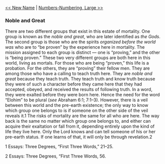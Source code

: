 [<< New Name](New%20Name)  |  [Numbers-Numbering, Large >>](Numbers-Numbering,%20Large)

### Noble and Great
There are two different groups that exist in this estate of mortality. One group is known as the *noble and great*, who are later identified as *the Gods*. The second group is those who are the spirits *organized before the world was* who are to “be proven” by the experience here in mortality. The mission assigned to each group is distinct — one is “proving,” and the other is “being proven.” These two very different groups are both here in this world, living as mortals. For those who are being “proven,” this life is a probation. For the others, they are “proving” their fellow men. They are among those who have a calling to teach truth here. They are *noble and great* because they teach truth. They teach truth and know truth because they were of such a character before they came here that they had accepted, obeyed, and received the results of following truth. In a word, they were exalted before they were born here. Hence the need for the word “Elohim” to be plural (*see* Abraham 6:1; 7:1–3). However, there is a veil between this world and the pre-earth existence; the only way to know which group one belongs to is if someone on the other side of the veil reveals it.1 The risks of mortality are the same for all who are here. The way back is the same no matter which group one belongs to, and either can acquire their exaltation or fall from it, depending entirely upon the kind of life they live here. Only the Lord knows and can tell someone of his or her pre-earth status. If one learns of that, it will only be through revelation.2



1 Essays: Three Degrees, “First Three Words,” 21–25.


2 Essays: Three Degrees, “First Three Words, 56.